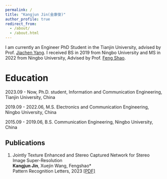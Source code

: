 ```yaml
---
permalink: /
title: "Kangjun Jin(金康俊)"
author_profile: true
redirect_from: 
  - /about/
  - /about.html
---
```


I am currently an Engineer PhD Student in the Tianjin University, advised by Prof. <a href="https://seea.tju.edu.cn/info/1139/2093.htm" title="Jiachen Yang">Jiachen Yang</a>. I received BS in 2019 from Ningbo University and MS in 2022 from Ningbo University, Advised by Prof. <a href="https://zhaosheng.eol.cn/11646/tutors/index/daoshidetail?school_id=461&m_id=35908&ds_id=20356" title="Feng Shao">Feng Shao</a>.

Education
======
2023.09 - Now, Ph.D. student, Information and Communication Engineering, Tianjin University, China

2019.09 - 2022.06,  M.S. Electronics and Communication Engineering, Ningbo University, China

2015.09 - 2019.06,  B.S. Communication Engineering, Ningbo University, China

Publications
------
1. Jointly Texture Enhanced and Stereo Captured Network for Stereo Image Super-Resolution <br>  **Kangjun Jin**, Xuejin Wang, Fengshao* <br> Pattern Recognition Letters, 2023 <a href="https://www.sciencedirect.com/science/article/abs/pii/S0167865523000442">[PDF]</a>
